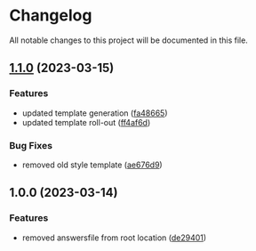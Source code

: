 # Changelog

All notable changes to this project will be documented in this file.

## [1.1.0](https://github.com/nilsdebruin/copier-template/compare/v1.0.0...v1.1.0) (2023-03-15)


### Features

* updated template generation ([fa48665](https://github.com/nilsdebruin/copier-template/commit/fa48665a1b11adc1fc12708c39cf3c767041e1a4))
* updated template roll-out ([ff4af6d](https://github.com/nilsdebruin/copier-template/commit/ff4af6da64ab9e3f9c7dd7fa3dde7ab3e612edeb))


### Bug Fixes

* removed old style template ([ae676d9](https://github.com/nilsdebruin/copier-template/commit/ae676d9aa5245b7ae3034ccf281f8a77c0a78717))

## 1.0.0 (2023-03-14)


### Features

* removed answersfile from root location ([de29401](https://github.com/nilsdebruin/copier-template/commit/de2940126030be8e122d0d05cdbd7562100459eb))
